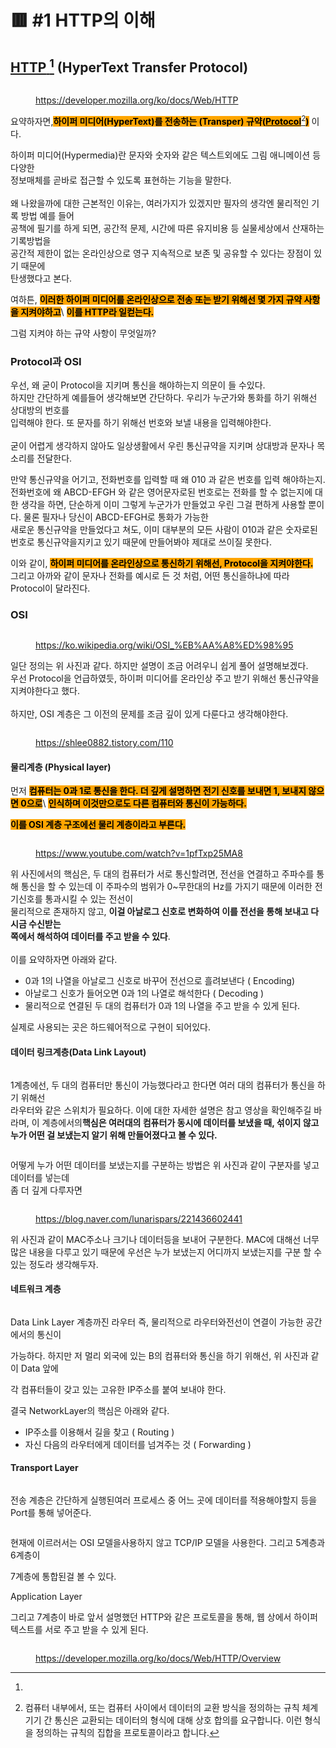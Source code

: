# 🟥 #1 HTTP의 이해

## [**HTTP** ](#user-content-fn-1)[^1] **(HyperText Transfer Protocol)**

<figure><img src="../.gitbook/assets/image (8) (1).png" alt=""><figcaption><p><a href="https://developer.mozilla.org/ko/docs/Web/HTTP">https://developer.mozilla.org/ko/docs/Web/HTTP</a></p></figcaption></figure>

요약하자면,<mark style="background-color:orange;">**하이퍼 미디어(HyperText)를 전송하는 (Transper) 규약(**</mark>[<mark style="background-color:orange;">**Protocol**</mark>](#user-content-fn-2)[^2]<mark style="background-color:orange;">**)**</mark> 이다.

하이퍼 미디어(Hypermedia)란 문자와 숫자와 같은 텍스트외에도 그림 애니메이션 등 다양한\
정보매체를 곧바로 접근할 수 있도록 표현하는 기능을 말한다.\
\
왜 나왔을까에 대한 근본적인 이유는, 여러가지가 있겠지만 필자의 생각엔 물리적인 기록 방법 예를 들어 \
공책에 필기를 하게 되면, 공간적 문제, 시간에 따른 유지비용 등 실물세상에서 산재하는 기록방법을\
공간적 제한이 없는  온라인상으로 영구  지속적으로 보존 및 공유할 수 있다는 장점이 있기 때문에 \
탄생했다고 본다.



여하튼, <mark style="background-color:orange;">**이러한 하이퍼 미디어를 온라인상으로 전송 또는 받기 위해선 몇  가지 규약 사항을 지켜야하고**</mark>\ <mark style="background-color:orange;">**이를 HTTP라 일컫는다.**</mark>



그럼 지켜야 하는 규약 사항이 무엇일까?

### Protocol과 OSI

우선, 왜 굳이 Protocol을 지키며 통신을 해야하는지 의문이 들 수있다.\
하지만 간단하게 예를들어 생각해보면  간단하다. 우리가 누군가와 통화를 하기 위해선 상대방의 번호를 \
입력해야 한다. 또 문자를 하기 위해선 번호와 보낼 내용을 입력해야한다.\
\
굳이 어렵게 생각하지 않아도 일상생활에서 우린 통신규약을 지키며 상대방과 문자나 목소리를 전달한다.

만약 통신규약을 어기고, 전화번호를 입력할 때 왜 010 과 같은 번호를 입력 해야하는지. 전화번호에 왜 ABCD-EFGH 와 같은 영어문자로된 번호로는 전화를 할 수 없는지에 대한 생각을 하면, 단순하게 이미 그렇게 누군가가  만들었고 우린 그걸 편하게 사용할 뿐이다. 물론 필자나 당신이 ABCD-EFGH로 통화가 가능한\
새로운 통신규약을 만들었다고 쳐도, 이미 대부분의 모든 사람이 010과 같은 숫자로된 번호로 통신규약을지키고 있기 때문에 만들어봐야 제대로 쓰이질 못한다.



이와 같이, <mark style="background-color:orange;">**하이퍼 미디어를 온라인상으로  통신하기  위해선, Protocol을 지켜야한다.**</mark>\
그리고 아까와 같이 문자나 전화를 예시로 든 것 처럼, 어떤 통신을하냐에 따라 Protocol이 달라진다.

### OSI

<figure><img src="../.gitbook/assets/image (4) (1) (1) (1) (1).png" alt=""><figcaption><p><a href="https://ko.wikipedia.org/wiki/OSI_%EB%AA%A8%ED%98%95">https://ko.wikipedia.org/wiki/OSI_%EB%AA%A8%ED%98%95</a></p></figcaption></figure>

일단 정의는 위 사진과 같다. 하지만 설명이 조금 어려우니 쉽게 풀어 설명해보겠다.\
우선 Protocol을 언급하였듯, 하이퍼 미디어를 온라인상 주고 받기 위해선 통신규약을 지켜야한다고 했다.\
\
하지만, OSI 계층은 그 이전의 문제를 조금 깊이 있게 다룬다고 생각해야한다.

<figure><img src="../.gitbook/assets/image (2) (1) (1) (1).png" alt=""><figcaption><p><a href="https://shlee0882.tistory.com/110">https://shlee0882.tistory.com/110</a></p></figcaption></figure>

#### 물리계층 (Physical layer)

먼저 <mark style="background-color:orange;">**컴퓨터는 0과 1로 통신을 한다. 더 깊게 설명하면 전기 신호를 보내면 1, 보내지 않으면 0으로**</mark>\ <mark style="background-color:orange;">**인식하며 이것만으로도 다른 컴퓨터와 통신이 가능하다.**</mark>

<mark style="background-color:orange;">**이를 OSI 계층 구조에선 물리 계층이라고 부른다.**</mark>

<figure><img src="../.gitbook/assets/image (5) (1) (1).png" alt=""><figcaption><p><a href="https://www.youtube.com/watch?v=1pfTxp25MA8">https://www.youtube.com/watch?v=1pfTxp25MA8</a></p></figcaption></figure>

위 사진에서의 핵심은, 두 대의 컴퓨터가 서로 통신할려면, 전선을 연결하고 주파수를 통해 통신을 할 수 있는데 이 주파수의 범위가 0\~무한대의 Hz를 가지기 때문에 이러한 전기신호를 통과시킬 수 있는 전선이\
물리적으로 존재하지 않고, **이걸 아날로그 신호로 변화하여 이를 전선을 통해 보내고 다시금 수신받는**\
**쪽에서 해석하여 데이터를 주고 받을 수 있다**. \
\
이를 요약하자면 아래와 같다.

* 0과 1의 나열을 아날로그 신호로 바꾸어 전선으로 흘려보낸다 ( Encoding)
* 아날로그 신호가 들어오면 0과 1의 나열로 해석한다 ( Decoding )
* 물리적으로 연결된 두 대의 컴퓨터가 0과 1의 나열을 주고 받을 수 있게 된다.

실제로 사용되는 곳은 하드웨어적으로 구현이 되어있다.

#### 데이터 링크계층(Data Link Layout)

<figure><img src="../.gitbook/assets/image (1) (1) (1) (1) (1) (1) (1) (1).png" alt=""><figcaption></figcaption></figure>

1계층에선, 두 대의 컴퓨터만 통신이 가능했다라고 한다면 여러 대의 컴퓨터가 통신을 하기 위해선\
라우터와 같은 스위치가 필요하다. 이에 대한 자세한 설명은 참고 영상을 확인해주길 바라며, 이 계층에서의**핵심은 여러대의 컴퓨터가 동시에 데이터를 보냈을 때, 섞이지 않고 누가 어떤 걸 보냈는지 알기 위해 만들어졌다고 볼 수 있다.**

<figure><img src="../.gitbook/assets/image (5) (1) (1) (1).png" alt=""><figcaption></figcaption></figure>

어떻게 누가  어떤   데이터를 보냈는지를    구분하는 방법은 위 사진과 같이 구분자를 넣고 데이터를 넣는데\
좀 더 깊게 다루자면&#x20;

<figure><img src="../.gitbook/assets/image (7) (1).png" alt=""><figcaption><p><a href="https://blog.naver.com/lunarispars/221436602441">https://blog.naver.com/lunarispars/221436602441</a></p></figcaption></figure>

위 사진과 같이 MAC주소나 크기나 데이터등을 보내어 구분한다. MAC에 대해선 너무 많은 내용을 다루고 있기 때문에 우선은 누가 보냈는지 어디까지 보냈는지를 구분 할 수 있는 정도라 생각해두자.

#### 네트워크 계층

<figure><img src="../.gitbook/assets/image (1) (1) (1) (1) (1) (1).png" alt=""><figcaption></figcaption></figure>

Data Link Layer 계층까진 라우터 즉, 물리적으로 라우터와전선이 연결이 가능한 공간에서의 통신이

가능하다. 하지만 저 멀리 외국에 있는 B의 컴퓨터와 통신을 하기 위해선, 위 사진과 같이 Data 앞에

각 컴퓨터들이 갖고 있는 고유한 IP주소를 붙여 보내야 한다.

결국 NetworkLayer의 핵심은 아래와 같다.

* IP주소를 이용해서 길을 찾고 ( Routing )
* 자신 다음의 라우터에게 데이터를 넘겨주는 것  ( Forwarding  )

#### Transport Layer

<figure><img src="../.gitbook/assets/image (1) (1) (1) (1) (1) (1) (1).png" alt=""><figcaption></figcaption></figure>

전송 계층은 간단하게 실행된여러 프로세스 중  어느 곳에 데이터를 적용해야할지 등을 Port를 통해  넣어준다.

<figure><img src="../.gitbook/assets/image (4) (1) (1).png" alt=""><figcaption></figcaption></figure>

현재에 이르러서는 OSI 모델을사용하지 않고 TCP/IP 모델을 사용한다.  그리고 5계층과 6계층이

7계층에 통합된걸 볼 수 있다.



Application Layer

그리고 7계층이 바로 앞서 설명했던 HTTP와 같은 프로토콜을 통해, 웹 상에서 하이퍼텍스트를 서로 주고 받을 수 있게 된다.

<figure><img src="../.gitbook/assets/image (2) (1) (1) (1) (1) (1).png" alt=""><figcaption><p><a href="https://developer.mozilla.org/ko/docs/Web/HTTP/Overview">https://developer.mozilla.org/ko/docs/Web/HTTP/Overview</a></p></figcaption></figure>

[^1]: 

[^2]: 컴퓨터 내부에서, 또는 컴퓨터 사이에서 데이터의 교환 방식을 정의하는 규칙 체계\
    기기 간 통신은 교환되는 데이터의 형식에 대해 상호 합의를 요구합니다. 이런 형식을 정의하는 규칙의 집합을 프로토콜이라고 합니다.
